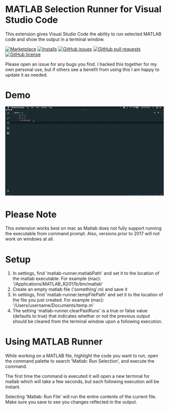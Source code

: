# MATLAB Selection Runner for Visual Studio Code

This extension gives Visual Studio Code the ability to run selected MATLAB code and show the output in a terminal window.

[![Marketplace](https://vsmarketplacebadge.apphb.com/version-short/eamonbell.matlab-runner.svg)](https://vsmarketplacebadge.apphb.com/version-short/eamonbell.matlab-runner.svg)
[![Installs](https://vsmarketplacebadge.apphb.com/installs/eamonbell.matlab-runner.svg)](https://vsmarketplacebadge.apphb.com/installs/eamonbell.matlab-runner.svg)
[![GitHub issues](https://img.shields.io/github/issues/eamon-bell/matlab-runner.svg)](https://github.com/eamon-bell/matlab-runner/issues)
[![GitHub pull requests](https://img.shields.io/github/issues-pr/Gimly/vscode-matlab.svg)](https://github.com/eamon-bell/matlab-runner/pulls)
[![GitHub license](https://img.shields.io/github/license/eamon-bell/matlab-runner.svg)](https://github.com/eamon-bell/matlab-runner/blob/master/LICENSE.txt)

Please open an issue for any bugs you find. I hacked this together for my own personal use, but if others see a benefit from using this I am happy to update it as needed.

# Demo
![Image](demos/demo3.gif)
# Please Note
This extension works best on mac as Matlab does not fully support running the executable from command prompt. Also, versions prior to 2017 will not work on windows at all.
# Setup
1. In settings, find 'matlab-runner.matlabPath' and set it to the location of the matlab executable.
For example (mac): '/Applications/MATLAB_R2017b/bin/matlab'
2. Create an empty matlab file ('something'.m) and save it
3. In settings, find 'matlab-runner.tempFilePath' and set it to the location of the file you just created. For example (mac): '/Users/username/Documents/temp.m'
4. The setting 'matlab-runner.clearPastRuns' is a true or false value (defaults to true) that indicates whether or not the previous output should be cleared from the terminal window upon a following execution.

# Using MATLAB Runner
While working on a MATLAB file, highlight the code you want to run, open the command palette to search 'Matlab: Run Selection', and execute the command.

The first time the command is executed it will open a new terminal for matlab which will take a few seconds, but each following execution will be instant.

Selecting 'Matlab: Run File' will run the entire contents of the current file. Make sure you save to see you changes reflected in the output.

